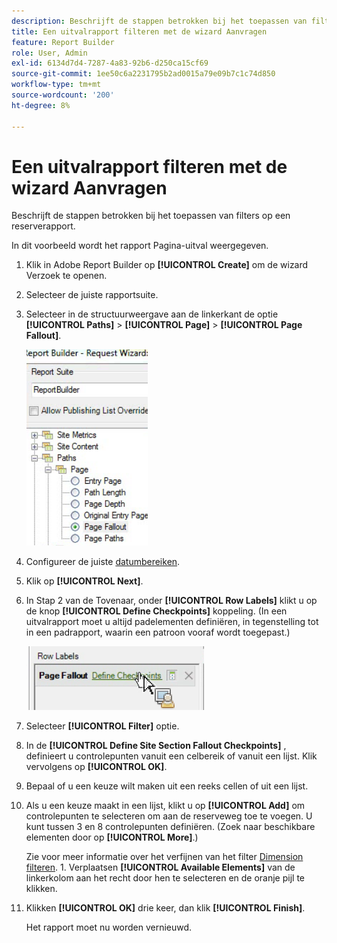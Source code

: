 ```yaml
---
description: Beschrijft de stappen betrokken bij het toepassen van filters op een reserverapport.
title: Een uitvalrapport filteren met de wizard Aanvragen
feature: Report Builder
role: User, Admin
exl-id: 6134d7d4-7287-4a83-92b6-d250ca15cf69
source-git-commit: 1ee50c6a2231795b2ad0015a79e09b7c1c74d850
workflow-type: tm+mt
source-wordcount: '200'
ht-degree: 8%

---
```


# Een uitvalrapport filteren met de wizard Aanvragen

Beschrijft de stappen betrokken bij het toepassen van filters op een reserverapport.

In dit voorbeeld wordt het rapport Pagina-uitval weergegeven.

1. Klik in Adobe Report Builder op **[!UICONTROL Create]** om de wizard Verzoek te openen.
1. Selecteer de juiste rapportsuite.
1. Selecteer in de structuurweergave aan de linkerkant de optie **[!UICONTROL Paths]** > **[!UICONTROL Page]** > **[!UICONTROL Page Fallout]**.

   ![](assets/page_fallout.png)

1. Configureer de juiste [datumbereiken](/help/analyze/report-builder/data-requests/configuring-report-dates/custom-calendar.md).
1. Klik op **[!UICONTROL Next]**.
1. In Stap 2 van de Tovenaar, onder **[!UICONTROL Row Labels]** klikt u op de knop **[!UICONTROL Define Checkpoints]** koppeling. (In een uitvalrapport moet u altijd padelementen definiëren, in tegenstelling tot in een padrapport, waarin een patroon vooraf wordt toegepast.)

   ![](assets/define_checkpoints.png)

1. Selecteer **[!UICONTROL Filter]** optie.

1. In de **[!UICONTROL Define Site Section Fallout Checkpoints]** , definieert u controlepunten vanuit een celbereik of vanuit een lijst. Klik vervolgens op **[!UICONTROL OK]**.
1. Bepaal of u een keuze wilt maken uit een reeks cellen of uit een lijst.
1. Als u een keuze maakt in een lijst, klikt u op **[!UICONTROL Add]** om controlepunten te selecteren om aan de reserveweg toe te voegen. U kunt tussen 3 en 8 controlepunten definiëren. (Zoek naar beschikbare elementen door op **[!UICONTROL More]**.)

   Zie voor meer informatie over het verfijnen van het filter [Dimension filteren](/help/analyze/report-builder/layout/c-filter-dimensions/filter-dimensions.md). 1. Verplaatsen **[!UICONTROL Available Elements]** van de linkerkolom aan het recht door hen te selecteren en de oranje pijl te klikken.
1. Klikken **[!UICONTROL OK]** drie keer, dan klik **[!UICONTROL Finish]**.

   Het rapport moet nu worden vernieuwd.
